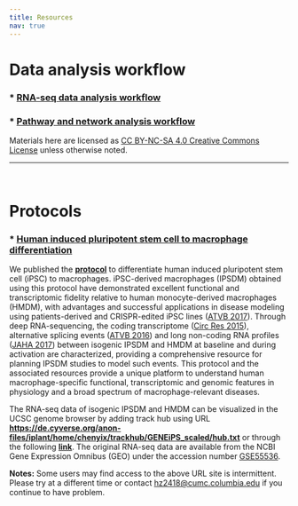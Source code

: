 ```yaml
---
title: Resources
nav: true
---
```


# **Data analysis workflow**
   
### * [RNA-seq data analysis workflow](https://hanruizhang.github.io/RNAseq-analysis-workflow/)
### * [Pathway and network analysis workflow](https://hanruizhang.github.io/Pathway-Network-Analysis/)

Materials here are licensed as [CC BY-NC-SA 4.0 Creative Commons License](https://creativecommons.org/licenses/by-nc-sa/4.0/) unless otherwise noted.    
      
------
&nbsp;

# **Protocols**
### * [**Human induced pluripotent stem cell to macrophage differentiation**](https://currentprotocols.onlinelibrary.wiley.com/doi/full/10.1002/cpsc.74)

We published the **[protocol](https://currentprotocols.onlinelibrary.wiley.com/doi/full/10.1002/cpsc.74)** to differentiate human induced pluripotent stem cell (iPSC) to macrophages.  iPSC-derived macrophages (IPSDM) obtained using this protocol have demonstrated excellent functional and transcriptomic fidelity relative to human monocyte-derived macrophages (HMDM), with advantages and successful applications in disease modeling using patients-derived and CRISPR-edited iPSC lines ([ATVB 2017](https://www.ncbi.nlm.nih.gov/pmc/articles/PMC5659288)). Through deep RNA-sequencing, the coding transcriptome ([Circ Res 2015](https://www.ncbi.nlm.nih.gov/pmc/articles/PMC4565503/)), alternative splicing events ([ATVB 2016](https://www.ncbi.nlm.nih.gov/pmc/articles/PMC4919157/)) and long non-coding RNA profiles ([JAHA 2017](https://www.ahajournals.org/doi/full/10.1161/JAHA.117.007431?url_ver=Z39.88-2003&rfr_id=ori:rid:crossref.org&rfr_dat=cr_pub%3dpubmed)) between isogenic IPSDM and HMDM at baseline and during activation are characterized, providing a comprehensive resource for planning IPSDM studies to model such events. This protocol and the associated resources provide a unique platform to understand human macrophage-specific functional, transcriptomic and genomic features in physiology and a broad spectrum of macrophage-relevant diseases.

The RNA-seq data of isogenic IPSDM and HMDM can be visualized in the UCSC genome browser by adding track hub using URL **https://de.cyverse.org/anon-files/iplant/home/chenyix/trackhub/GENEiPS_scaled/hub.txt** or through the following **[link](http://genome.ucsc.edu/cgi-bin/hgTracks?db=hg19&hubUrl=https://de.cyverse.org/anon-files/iplant/home/chenyix/trackhub/GENEiPS_scaled/hub.txt)**. The original RNA-seq data are available from the NCBI Gene Expression Omnibus (GEO) under the accession number [GSE55536](https://www.ncbi.nlm.nih.gov/geo/query/acc.cgi?acc=GSE55536).

**Notes:** Some users may find access to the above URL site is intermittent. Please try at a different time or contact hz2418@cumc.columbia.edu if you continue to have problem.


